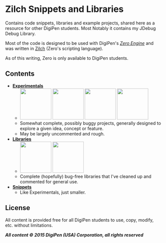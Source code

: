 # Zilch Snippets and Libraries
Contains code snippets, libraries and example projects, shared here as a resource for other DigiPen students. Most Notably it contains my JDebug Debug Library.

Most of the code is designed to be used with DigiPen's *<a href=zero.digipen.edu>Zero Engine</a>* and was written in <a href=http://zero.digipen.edu/Zilch.html>Zilch</a> (Zero's scripting language).

As of this writing, Zero is only available to DigiPen students.



## Contents
* **<a href=https://github.com/JohannesMP/Zilch-Snippets-and-Libraries/tree/master/Experimentals>Experimentals</a>**
  * <img height=100 src=https://camo.githubusercontent.com/4db4a325b294cad724bd958c82bea6138e537a6a/687474703a2f2f692e696d6775722e636f6d2f627234513831362e706e67 /> <img height=100 src=https://camo.githubusercontent.com/795dd9013f9dea32a49e953d2f29536e0c30c0ca/687474703a2f2f692e696d6775722e636f6d2f3949663373656f2e706e67 /> <img height=100 src=https://camo.githubusercontent.com/24afa50af897a3b3417941748972009d10eddf32/687474703a2f2f692e696d6775722e636f6d2f6a6f754857314f2e706e67 /> <img height=100 src=https://camo.githubusercontent.com/3f4802dd46df9033aa387508d1f85701f62683f2/687474703a2f2f692e696d6775722e636f6d2f334a6e637535572e706e67 />
  * Somewhat complete, possibly buggy projects, generally designed to explore a given idea, concept or feature.
  * May be largely uncommented and rough.
* **<a href=https://github.com/JohannesMP/Zilch-Snippets-and-Libraries/tree/master/Libraries>Libraries</a>**
  * <img height=100 src=https://camo.githubusercontent.com/0cfa5f0812d49488c8a28c8e3f18d40d5a38b300/687474703a2f2f692e696d6775722e636f6d2f6b48524572724c2e706e672f /> <img height=100 src=https://camo.githubusercontent.com/ece0fd0eed3dffa48e7c2a5ea831307bfdd67a3b/687474703a2f2f692e696d6775722e636f6d2f747241323650482e706e67 />
  * Complete (hopefully) bug-free libraries that I've cleaned up and commented for general use.
* **<a href=https://github.com/JohannesMP/Zilch-Snippets-and-Libraries/tree/master/Snippets>Snippets</a>**
  * Like Experimentals, just smaller.

## License

All content is provided free for all DigiPen students to use, copy, modify, etc. without limitations.

***All content © 2015 DigiPen (USA) Corporation, all rights reserved***

